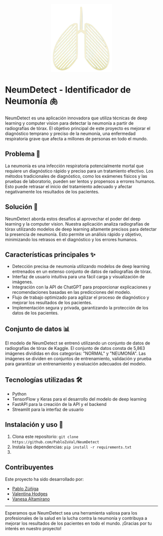 <p align="center">
  <img src="img/LOGO2.png" width="200" alt="Texto alternativo">
</p>

# NeumDetect - Identificador de Neumonía 🫁

NeumDetect es una aplicación innovadora que utiliza técnicas de deep learning y computer vision para detectar la neumonía a partir de radiografías de tórax. El objetivo principal de este proyecto es mejorar el diagnóstico temprano y preciso de la neumonía, una enfermedad respiratoria grave que afecta a millones de personas en todo el mundo.

## Problema 🧩
La neumonía es una infección respiratoria potencialmente mortal que requiere un diagnóstico rápido y preciso para un tratamiento efectivo. Los métodos tradicionales de diagnóstico, como los exámenes físicos y las pruebas de laboratorio, pueden ser lentos y propensos a errores humanos. Esto puede retrasar el inicio del tratamiento adecuado y afectar negativamente los resultados de los pacientes.

## Solución 🎯
NeumDetect aborda estos desafíos al aprovechar el poder del deep learning y la computer vision. Nuestra aplicación analiza radiografías de tórax utilizando modelos de deep learning altamente precisos para detectar la presencia de neumonía. Esto permite un análisis rápido y objetivo, minimizando los retrasos en el diagnóstico y los errores humanos.

## Características principales ✨
- Detección precisa de neumonía utilizando modelos de deep learning entrenados en un extenso conjunto de datos de radiografías de tórax.
- Interfaz de usuario intuitiva para una fácil carga y visualización de imágenes.
- Integración con la API de ChatGPT para proporcionar explicaciones y recomendaciones basadas en las predicciones del modelo.
- Flujo de trabajo optimizado para agilizar el proceso de diagnóstico y mejorar los resultados de los pacientes.
- Implementación segura y privada, garantizando la protección de los datos de los pacientes.

## Conjunto de datos 📊
El modelo de NeumDetect se entrenó utilizando un conjunto de datos de radiografías de tórax de Kaggle. El conjunto de datos consta de 5,863 imágenes divididas en dos categorías: "NORMAL" y "NEUMONÍA". Las imágenes se dividen en conjuntos de entrenamiento, validación y prueba para garantizar un entrenamiento y evaluación adecuados del modelo.

## Tecnologías utilizadas 🛠
- Python
- TensorFlow y Keras para el desarrollo del modelo de deep learning
- FastAPI para la creación de la API y el backend
- Streamlit para la interfaz de usuario
<!-- - API de ChatGPT para la generación de explicaciones y recomendaciones -->

## Instalación y uso 🚀
1. Clona este repositorio: `git clone https://github.com/PabloZuVal/NeumDetect`
2. Instala las dependencias: `pip install -r requirements.txt`
3.
<!-- 5. Ejecuta la aplicación: `python app.py`
4. Accede a la aplicación en tu navegador web: `http://localhost:5000` -->

## Contribuyentes
Este proyecto ha sido desarrollado por:
- [Pablo Zúñiga](https://github.com/PabloZuVal)
- [Valentina Hodges](https://github.com/ValeHodges)
- [Vanesa Altamirano](https://github.com/Vanesaltam)

<!-- ## Contribución 🤝

## Licencia 📄
Este proyecto se distribuye bajo la licencia MIT. Consulta el archivo [LICENSE](LICENSE) para obtener más información.

## Contacto 📧
Si tienes alguna pregunta, sugerencia o comentario sobre NeumDetect, no dudes en ponerte en contacto con nuestro equipo en neumdetect@gmail.com. ¡Esperamos tu mensaje! -->

---

Esperamos que NeumDetect sea una herramienta valiosa para los profesionales de la salud en la lucha contra la neumonía y contribuya a mejorar los resultados de los pacientes en todo el mundo. ¡Gracias por tu interés en nuestro proyecto!
